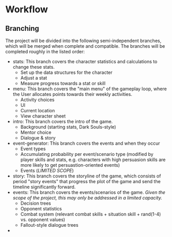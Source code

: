 # Workflow
## Branching
The project will be divided into the following semi-independent branches, which will be merged when complete and compatible. The branches will be completed roughly in the listed order:
- stats: This branch covers the character statistics and calculations to change these stats.
  - Set up the data structures for the character
  - Adjust a stat
  - Measure progress towards a stat or skill
- menu: This branch covers the "main menu" of the gameplay loop, where the User allocates points towards their weekly activities.
  - Activity choices
  - UI
  - Current location
  - View character sheet
- intro: This branch covers the intro of the game.
  - Background (starting stats, Dark Souls-style)
  - Mentor choice
  - Dialogue & story
- event-generator: This branch covers the events and when they occur
  - Event types
  - Accumulating probability per event/scenario type (modified by player skills and stats, e.g. characters with high persuasion skills are more likely to get persuastion-oriented events)
  - Events (*LIMITED SCOPE*)
- story: This branch covers the storyline of the game, which consists of period "story events" that progress the plot of the game and send the timeline significantly forward.
- events: This branch covers the events/scenarios of the game. *Given the scope of the project, this may only be addressed in a limited capacity.*
  - Decision trees
  - Opponent statistics
  - Combat system (relevant combat skills + situation skill + rand(1-4) vs. opponent values)
  - Fallout-style dialogue trees
-
